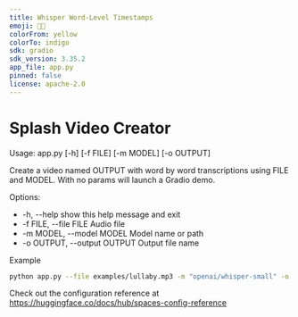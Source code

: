 ```yaml
---
title: Whisper Word-Level Timestamps
emoji: 💭⏰
colorFrom: yellow
colorTo: indigo
sdk: gradio
sdk_version: 3.35.2
app_file: app.py
pinned: false
license: apache-2.0
---
```


Splash Video Creator
====================

Usage: app.py [-h] [-f FILE] [-m MODEL] [-o OUTPUT]

Create a video named OUTPUT with word by word transcriptions using FILE and MODEL. With no params will launch a Gradio demo.

Options:
-  -h, --help            show this help message and exit
-  -f FILE, --file FILE  Audio file
-  -m MODEL, --model MODEL
                        Model name or path
-  -o OUTPUT, --output OUTPUT
                        Output file name

Example
```bash
python app.py --file examples/lullaby.mp3 -m "openai/whisper-small" -o video.mp4
```

Check out the configuration reference at https://huggingface.co/docs/hub/spaces-config-reference
